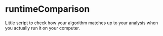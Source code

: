 # runtimeComparison
Little script to check how your algorithm matches up to your analysis when you actually run it on your computer.

